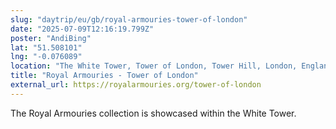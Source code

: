```yaml
---
slug: "daytrip/eu/gb/royal-armouries-tower-of-london"
date: "2025-07-09T12:16:19.799Z"
poster: "AndiBing"
lat: "51.508101"
lng: "-0.076089"
location: "The White Tower, Tower of London, Tower Hill, London, England, EC3N 4AB, United Kingdom"
title: "Royal Armouries - Tower of London"
external_url: https://royalarmouries.org/tower-of-london
---
```

The Royal Armouries collection is showcased within the White Tower.